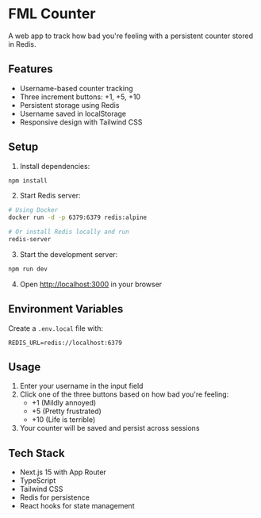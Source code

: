 # FML Counter

A web app to track how bad you're feeling with a persistent counter stored in Redis.

## Features

- Username-based counter tracking
- Three increment buttons: +1, +5, +10
- Persistent storage using Redis
- Username saved in localStorage
- Responsive design with Tailwind CSS

## Setup

1. Install dependencies:
```bash
npm install
```

2. Start Redis server:
```bash
# Using Docker
docker run -d -p 6379:6379 redis:alpine

# Or install Redis locally and run
redis-server
```

3. Start the development server:
```bash
npm run dev
```

4. Open [http://localhost:3000](http://localhost:3000) in your browser

## Environment Variables

Create a `.env.local` file with:
```
REDIS_URL=redis://localhost:6379
```

## Usage

1. Enter your username in the input field
2. Click one of the three buttons based on how bad you're feeling:
   - +1 (Mildly annoyed)
   - +5 (Pretty frustrated) 
   - +10 (Life is terrible)
3. Your counter will be saved and persist across sessions

## Tech Stack

- Next.js 15 with App Router
- TypeScript
- Tailwind CSS
- Redis for persistence
- React hooks for state management
